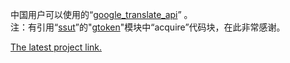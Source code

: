 中国用户可以使用的“[google_translate_api](https://github.com/shinalone/PY_self/edit/master/RasPi/google_translate)” 。  
注：有引用“[ssut](https://github.com/ssut/py-googletrans)”的"[gtoken](https://github.com/ssut/py-googletrans/blob/master/googletrans/gtoken.py)"模块中“acquire”代码块，在此非常感谢。   
    
[The latest project link.](https://github.com/shinalone/translate_api)
